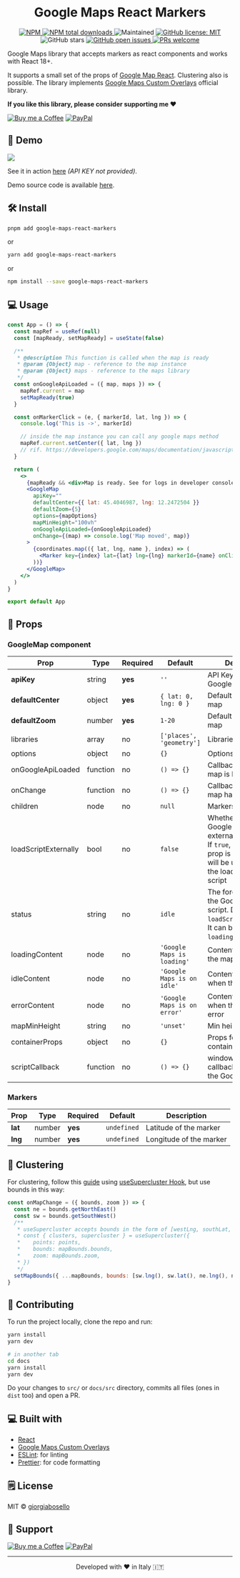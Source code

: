 <h1 align="center">Google Maps React Markers</h1>

<p align="center">
<a href="https://www.npmjs.com/package/google-maps-react-markers" target="_blank">
<img src="https://img.shields.io/npm/v/google-maps-react-markers.svg?style=for-the-badge&labelColor=000000" alt="NPM" />
</a>
<a href="https://npm-stat.com/charts.html?package=google-maps-react-markers" target="_blank">
<img src="https://img.shields.io/npm/dt/google-maps-react-markers.svg?style=for-the-badge&labelColor=000000" alt="NPM total downloads" title="last year">
</a>
<img src="https://img.shields.io/badge/Maintained%3F-yes-green.svg?style=for-the-badge&labelColor=000000" alt="Maintained" />
<a href="https://github.com/giorgiabosello/google-maps-react-markers/blob/master/LICENCE.md" target="_blank">
<img src="https://img.shields.io/github/license/giorgiabosello/google-maps-react-markers?style=for-the-badge&labelColor=000000" alt="GitHub license: MIT" />
</a>
<img src="https://img.shields.io/github/stars/giorgiabosello/google-maps-react-markers?style=for-the-badge&labelColor=000000" alt="GitHub stars" />
<a href="https://github.com/giorgiabosello/google-maps-react-markers/issues" target="_blank">
<img src="https://img.shields.io/github/issues/giorgiabosello/google-maps-react-markers?style=for-the-badge&labelColor=000000" alt="GitHub open issues" />
</a>
<a href="https://makeapullrequest.com/">
<img src="https://img.shields.io/badge/PRs-welcome-brightgreen.svg?style=for-the-badge&labelColor=000000" alt="PRs welcome" />
</a>
</p>

Google Maps library that accepts markers as react components and works with React 18+.

It supports a small set of the props of [Google Map React](https://github.com/google-map-react/google-map-react). Clustering also is possible.
The library implements [Google Maps Custom Overlays](https://developers.google.com/maps/documentation/javascript/customoverlays) official library.

**If you like this library, please consider supporting me ❤️**

[![Buy me a Coffee](https://img.shields.io/badge/Buy_Me_A_Coffee-FFDD00?style=for-the-badge&logo=buy-me-a-coffee&logoColor=black)](https://www.buymeacoffee.com/giorgiabosello)
[![PayPal](https://img.shields.io/badge/PayPal-00457C?style=for-the-badge&logo=paypal&logoColor=white)](https://www.paypal.me/giorgiabosello)

## 🚀 Demo

<a href="https://giorgiabosello.github.io/google-maps-react-markers/" target="blank">
<img src="https://img.shields.io/website?url=https%3A%2F%2Fgiorgiabosello.github.io%2Fgoogle-maps-react-markers&logo=github&style=for-the-badge&labelColor=000000" />
</a>

See it in action [here](https://giorgiabosello.github.io/google-maps-react-markers/) _(API KEY not provided)_.

Demo source code is available [here](https://github.com/giorgiabosello/google-maps-react-markers/tree/master/docs/src).

## 🛠 Install

```bash
pnpm add google-maps-react-markers
```

or

```bash
yarn add google-maps-react-markers
```

or

```bash
npm install --save google-maps-react-markers
```

## 💻 Usage

```jsx
const App = () => {
  const mapRef = useRef(null)
  const [mapReady, setMapReady] = useState(false)

  /**
   * @description This function is called when the map is ready
   * @param {Object} map - reference to the map instance
   * @param {Object} maps - reference to the maps library
   */
  const onGoogleApiLoaded = ({ map, maps }) => {
    mapRef.current = map
    setMapReady(true)
  }

  const onMarkerClick = (e, { markerId, lat, lng }) => {
    console.log('This is ->', markerId)

    // inside the map instance you can call any google maps method
    mapRef.current.setCenter({ lat, lng })
    // rif. https://developers.google.com/maps/documentation/javascript/reference?hl=it
  }

  return (
    <>
      {mapReady && <div>Map is ready. See for logs in developer console.</div>}
      <GoogleMap
        apiKey=""
        defaultCenter={{ lat: 45.4046987, lng: 12.2472504 }}
        defaultZoom={5}
        options={mapOptions}
        mapMinHeight="100vh"
        onGoogleApiLoaded={onGoogleApiLoaded}
        onChange={(map) => console.log('Map moved', map)}
      >
        {coordinates.map(({ lat, lng, name }, index) => (
          <Marker key={index} lat={lat} lng={lng} markerId={name} onClick={onMarkerClick} />
        ))}
      </GoogleMap>
    </>
  )
}

export default App
```

## 🧐 Props

### GoogleMap component

| Prop                 | Type     | Required | Default                     | Description                                                                                                                                             |
| -------------------- | -------- | -------- | --------------------------- | ------------------------------------------------------------------------------------------------------------------------------------------------------- |
| **apiKey**           | string   | **yes**  | `''`                        | API Key to load Google Maps                                                                                                                             |
| **defaultCenter**    | object   | **yes**  | `{ lat: 0, lng: 0 }`        | Default center of the map                                                                                                                               |
| **defaultZoom**      | number   | **yes**  | `1-20`                      | Default zoom of the map                                                                                                                                 |
| libraries            | array    | no       | `['places', 'geometry']`    | Libraries to load                                                                                                                                       |
| options              | object   | no       | `{}`                        | Options for the map                                                                                                                                     |
| onGoogleApiLoaded    | function | no       | `() => {}`                  | Callback when the map is loaded                                                                                                                         |
| onChange             | function | no       | `() => {}`                  | Callback when the map has changed                                                                                                                       |
| children             | node     | no       | `null`                      | Markers of the map                                                                                                                                      |
| loadScriptExternally | bool     | no       | `false`                     | Whether to load the Google Maps script externally.<br>If `true`, the `status` prop is required and it will be used to control the loading of the script |
| status               | string   | no       | `idle`                      | The forced status of the Google Maps script. Depends on `loadScriptExternally`.<br>It can be one of `idle`, `loading`, `ready`, `error`                 |
| loadingContent       | node     | no       | `'Google Maps is loading'`  | Content to show while the map is loading                                                                                                                |
| idleContent          | node     | no       | `'Google Maps is on idle'`  | Content to show when the map is idle                                                                                                                    |
| errorContent         | node     | no       | `'Google Maps is on error'` | Content to show when the map has an error                                                                                                               |
| mapMinHeight         | string   | no       | `'unset'`                   | Min height of the map                                                                                                                                   |
| containerProps       | object   | no       | `{}`                        | Props for the div container of the map                                                                                                                  |
| scriptCallback       | function | no       | `() => {}`                  | window global callback passed to the Google Script                                                                                                      |

### Markers

| Prop    | Type   | Required | Default     | Description             |
| ------- | ------ | -------- | ----------- | ----------------------- |
| **lat** | number | **yes**  | `undefined` | Latitude of the marker  |
| **lng** | number | **yes**  | `undefined` | Longitude of the marker |

## 📍 Clustering

For clustering, follow this [guide](https://www.leighhalliday.com/google-maps-clustering) using [useSupercluster Hook](https://github.com/leighhalliday/use-supercluster), but use bounds in this way:

```jsx
const onMapChange = ({ bounds, zoom }) => {
  const ne = bounds.getNorthEast()
  const sw = bounds.getSouthWest()
  /**
   * useSupercluster accepts bounds in the form of [westLng, southLat, eastLng, northLat]
   * const { clusters, supercluster } = useSupercluster({
   *	points: points,
   *	bounds: mapBounds.bounds,
   *	zoom: mapBounds.zoom,
   * })
   */
  setMapBounds({ ...mapBounds, bounds: [sw.lng(), sw.lat(), ne.lng(), ne.lat()], zoom })
}
```

## 👥 Contributing

To run the project locally, clone the repo and run:

```bash
yarn install
yarn dev
```

```bash
# in another tab
cd docs
yarn install
yarn dev
```

Do your changes to `src/` or `docs/src` directory, commits all files (ones in `dist` too) and open a PR.

## 💻 Built with

- [React](https://reactjs.org/)
- [Google Maps Custom Overlays](https://developers.google.com/maps/documentation/javascript/customoverlays)
- [ESLint](https://eslint.org/): for linting
- [Prettier](https://prettier.io/): for code formatting

## 🗒 License

MIT © [giorgiabosello](https://github.com/giorgiabosello)

## 🙏 Support

[![Buy me a Coffee](https://img.shields.io/badge/Buy_Me_A_Coffee-FFDD00?style=for-the-badge&logo=buy-me-a-coffee&logoColor=black)](https://www.buymeacoffee.com/giorgiabosello)
[![PayPal](https://img.shields.io/badge/PayPal-00457C?style=for-the-badge&logo=paypal&logoColor=white)](https://www.paypal.me/giorgiabosello)

<hr>
<p align="center">
Developed with ❤️ in Italy 🇮🇹 
</p>
